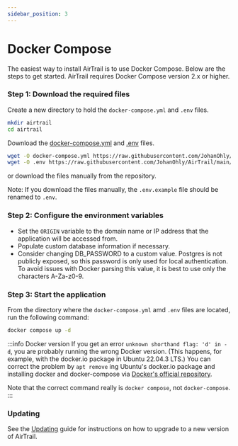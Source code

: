 ```yaml
---
sidebar_position: 3
---
```


# Docker Compose

The easiest way to install AirTrail is to use Docker Compose.
Below are the steps to get started.
AirTrail requires Docker Compose version 2.x or higher.

### Step 1: Download the required files

Create a new directory to hold the `docker-compose.yml` and `.env` files.

```bash
mkdir airtrail
cd airtrail
```

Download the [docker-compose.yml](https://raw.githubusercontent.com/JohanOhly/AirTrail/main/docker/production/compose.yml) and [.env](https://raw.githubusercontent.com/JohanOhly/AirTrail/main/.env.example) files.

```bash
wget -O docker-compose.yml https://raw.githubusercontent.com/JohanOhly/AirTrail/main/docker/production/compose.yml
wget -O .env https://raw.githubusercontent.com/JohanOhly/AirTrail/main/.env.example
```

or download the files manually from the repository.

Note: If you download the files manually, the `.env.example` file should be renamed to `.env`.

### Step 2: Configure the environment variables

- Set the `ORIGIN` variable to the domain name or IP address that the application will be accessed from.
- Populate custom database information if necessary.
- Consider changing DB_PASSWORD to a custom value. Postgres is not publicly exposed, so this password is only used for
  local authentication. To avoid issues with Docker parsing this value, it is best to use only the characters A-Za-z0-9.

### Step 3: Start the application

From the directory where the `docker-compose.yml` amd `.env` files are located, run the following command:

```bash
docker compose up -d
```

:::info Docker version
If you get an error `unknown shorthand flag: 'd' in -d`, you are probably running the wrong Docker version. (This
happens, for example, with the docker.io package in Ubuntu 22.04.3 LTS.) You can correct the problem by `apt remove`
ing
Ubuntu's docker.io package and installing docker and docker-compose
via [Docker's official repository](https://docs.docker.com/engine/install/ubuntu/#install-using-the-repository).

Note that the correct command really is `docker compose`, not `docker-compose`.
:::

### Updating

See the [Updating](/docs/install/updating) guide for instructions on how to upgrade to a new version of AirTrail.
